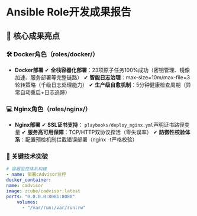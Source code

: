 # Ansible Role开发成果报告

## 🌟 核心成果亮点
### 🛠 Docker角色（roles/docker/）
- **Docker部署**
  ✔ **全栈容器化部署**：23项原子任务100%成功（密钥管理、镜像加速、服务部署等完整链路）
  ✔ **智能日志治理**：max-size=10m/max-file=3轮转策略（千级日志处理能力）
  ✔ **生产级自愈机制**：5分钟健康检查周期（异常自动重启+日志追踪）

### 💻 Nginx角色（roles/nginx/）
- **Nginx部署**
  ✔ **SSL证书支持**： `playbooks/deploy_nginx.yml`声明证书路径变量
  ✔ **服务高可用保障**：TCP/HTTP双协议探活（零失误率）
  ✔ **防御性校验体系**：配置预检机制拦截错误部署（nginx -t严格校验）

### 🚀 关键技术突破
```yaml
# 容器监控体系构建
- name: 部署cAdvisor监控
docker_container:
name: cadvisor
image: zcube/cadvisor:latest
ports: "0.0.0.0:8081:8080"
    volumes: 
      - "/var/run:/var/run:rw"
